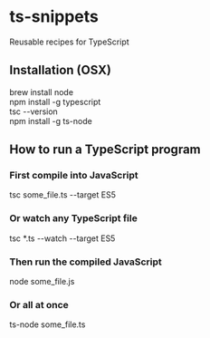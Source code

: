 # ts-snippets
Reusable recipes for TypeScript

## Installation (OSX)
brew install node<br/>
npm install -g typescript<br/>
tsc --version<br/>
npm install -g ts-node

## How to run a TypeScript program
### First compile into JavaScript
tsc some_file.ts --target ES5

### Or watch any TypeScript file
tsc *.ts --watch --target ES5

### Then run the compiled JavaScript
node some_file.js

### Or all at once
ts-node some_file.ts

